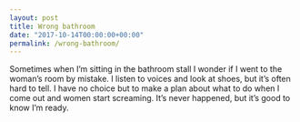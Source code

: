```yaml
---
layout: post
title: Wrong bathroom
date: "2017-10-14T00:00:00+00:00"
permalink: /wrong-bathroom/
---
```


Sometimes when I’m sitting in the bathroom stall I wonder if I went to the woman’s room by mistake. I listen to voices and look at shoes, but it’s often hard to tell. I have no choice but to make a plan about what to do when I come out and women start screaming. It’s never happened, but it’s good to know I’m ready.
